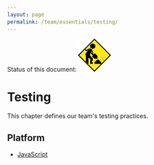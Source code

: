 ```yaml
---
layout: page
permalink: /team/essentials/testing/
---
```


Status of this document: ![](../../_assets/under-construction.gif)

# Testing

This chapter defines our team's testing practices.

## Platform

- [JavaScript](./javascript.html)

